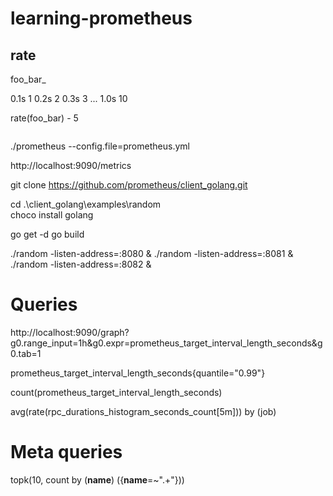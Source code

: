 # learning-prometheus


## rate

foo_bar_

0.1s 1
0.2s 2
0.3s 3
...
1.0s 10

rate(foo_bar) - 5


```pwsh

```
./prometheus --config.file=prometheus.yml

http://localhost:9090/metrics

git clone https://github.com/prometheus/client_golang.git

cd .\client_golang\examples\random\
choco install golang

go get -d
go build

./random -listen-address=:8080 &
./random -listen-address=:8081 &
./random -listen-address=:8082 &

# Queries

http://localhost:9090/graph?g0.range_input=1h&g0.expr=prometheus_target_interval_length_seconds&g0.tab=1

prometheus_target_interval_length_seconds{quantile="0.99"}

count(prometheus_target_interval_length_seconds)

avg(rate(rpc_durations_histogram_seconds_count[5m])) by (job) 

# Meta queries

topk(10, count by (__name__) ({__name__=~".+"}))